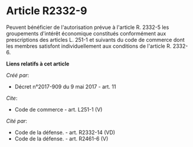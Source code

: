 # Article R2332-9

Peuvent bénéficier de l'autorisation prévue à l'article R. 2332-5 les groupements d'intérêt économique constitués
conformément aux prescriptions des articles L. 251-1 et suivants du code de commerce dont les membres satisfont
individuellement aux conditions de l'article R. 2332-6.

**Liens relatifs à cet article**

_Créé par_:

  - Décret n°2017-909 du 9 mai 2017 - art. 11

_Cite_:

  - Code de commerce - art. L251-1 (V)

_Cité par_:

  - Code de la défense. - art. R2332-14 (VD)
  - Code de la défense. - art. R2461-6 (V)
